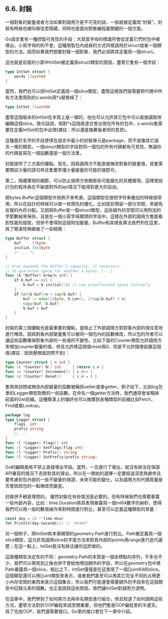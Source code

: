 ## 6.6. 封裝

一個對象的變量或者方法如果對調用方是不可見的話，一般就被定義爲“封裝”。封裝有時候也被叫做信息隱藏，同時也是面向對象編程最關鍵的一個方面。

Go語言隻有一種控製可見性的手段：大寫首字母的標識符會從定義它們的包中被導出，小寫字母的則不會。這種限製包內成員的方式同樣適用於struct或者一個類型的方法。因而如果我們想要封裝一個對象，我們必須將其定義爲一個struct。

這也就是前面的小節中IntSet被定義爲struct類型的原因，盡管它隻有一個字段：

```go
type IntSet struct {
    words []uint64
}
```

當然，我們也可以把IntSet定義爲一個slice類型，盡管這樣我們就需要把代碼中所有方法里用到的s.words用*s替換掉了：

```go
type IntSet []uint64
```

盡管這個版本的IntSet在本質上是一樣的，他也可以允許其它包中可以直接讀取併編輯這個slice。換句話説，相對*s這個表達式會出現在所有的包中，s.words隻需要在定義IntSet的包中出現(譯註：所以還是推薦後者吧的意思)。

這種基於名字的手段使得在語言中最小的封裝單元是package，而不是像其它語言一樣的類型。一個struct類型的字段對同一個包的所有代碼都有可見性，無論你的代碼是寫在一個函數還是一個方法里。

封裝提供了三方面的優點。首先，因爲調用方不能直接脩改對象的變量值，其隻需要關註少量的語句併且隻要弄懂少量變量的可能的值卽可。

第二，隱藏實現的細節，可以防止調用方依賴那些可能變化的具體實現，這樣使設計包的程序員在不破壞對外的api情況下能得到更大的自由。

把bytes.Buffer這個類型作爲例子來考慮。這個類型在做短字符串疊加的時候很常用，所以在設計的時候可以做一些預先的優化，比如提前預留一部分空間，來避免反複的內存分配。又因爲Buffer是一個struct類型，這些額外的空間可以用附加的字節數組來保存，且放在一個小寫字母開頭的字段中。這樣在外部的調用方隻能看到性能的提陞，但併不會得到這個附加變量。Buffer和其增長算法我們列在這里，爲了簡潔性稍微做了一些精簡：

```go
type Buffer struct {
    buf     []byte
    initial [64]byte
    /* ... */
}

// Grow expands the buffer's capacity, if necessary,
// to guarantee space for another n bytes. [...]
func (b *Buffer) Grow(n int) {
    if b.buf == nil {
        b.buf = b.initial[:0] // use preallocated space initially
    }
    if len(b.buf)+n > cap(b.buf) {
        buf := make([]byte, b.Len(), 2*cap(b.buf) + n)
        copy(buf, b.buf)
        b.buf = buf
    }
}
```

封裝的第三個優點也是最重要的優點，是阻止了外部調用方對對象內部的值任意地進行脩改。因爲對象內部變量隻可以被同一個包內的函數脩改，所以包的作者可以讓這些函數確保對象內部的一些值的不變性。比如下面的Counter類型允許調用方來增加counter變量的值，併且允許將這個值reset爲0，但是不允許隨便設置這個值(譯註：因爲壓根就訪問不到)：

```go
type Counter struct { n int }
func (c *Counter) N() int     { return c.n }
func (c *Counter) Increment() { c.n++ }
func (c *Counter) Reset()     { c.n = 0 }
```

隻用來訪問或脩改內部變量的函數被稱爲setter或者getter，例子如下，比如log包里的Logger類型對應的一些函數。在命名一個getter方法時，我們通常會省略掉前面的Get前綴。這種簡潔上的偏好也可以推廣到各種類型的前綴比如Fetch，Find或者Lookup。

```go
package log
type Logger struct {
	flags  int
	prefix string
	// ...
}
func (l *Logger) Flags() int
func (l *Logger) SetFlags(flag int)
func (l *Logger) Prefix() string
func (l *Logger) SetPrefix(prefix string)
```

Go的編碼風格不禁止直接導出字段。當然，一旦進行了導出，就沒有辦法在保證API兼容的情況下去除對其的導出，所以在一開始的選擇一定要經過深思熟慮併且要考慮到包內部的一些不變量的保證，未來可能的變化，以及調用方的代碼質量是否會因爲包的一點脩改而變差。

封裝併不總是理想的。
雖然封裝在有些情況是必要的，但有時候我們也需要暴露一些內部內容，比如：time.Duration將其表現暴露爲一個int64數字的納秒，使得我們可以用一般的數值操作來對時間進行對比，甚至可以定義這種類型的常量：

```go
const day = 24 * time.Hour
fmt.Println(day.Seconds()) // "86400"
```

另一個例子，將IntSet和本章開頭的geometry.Path進行對比。Path被定義爲一個slice類型，這允許其調用slice的字面方法來對其內部的points用range進行迭代遍歷；在這一點上，IntSet是沒有辦法讓你這麽做的。

這兩種類型決定性的不同：geometry.Path的本質是一個坐標點的序列，不多也不少，我們可以預見到之後也併不會給他增加額外的字段，所以在geometry包中將Path暴露爲一個slice。相比之下，IntSet僅僅是在這里用了一個[]uint64的slice。這個類型還可以用[]uint類型來表示，或者我們甚至可以用其它完全不同的占用更小內存空間的東西來表示這個集合，所以我們可能還會需要額外的字段來在這個類型中記録元素的個數。也正是因爲這些原因，我們讓IntSet對調用方透明。

在這章中，我們學到了如何將方法與命名類型進行組合，併且知道了如何調用這些方法。盡管方法對於OOP編程來説至關重要，但他們隻是OOP編程里的半邊天。爲了完成OOP，我們還需要接口。Go里的接口會在下一章中介紹。
